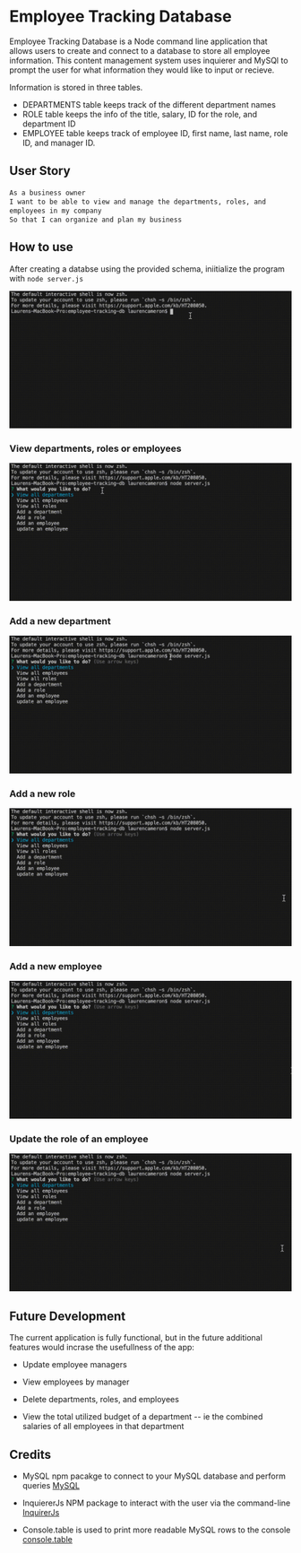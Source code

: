 # Employee Tracking Database 

Employee Tracking Database is a Node command line application that allows users to create and connect to a database to store all employee information. This content management system uses inquierer and MySQl to prompt the user for what information they would like to input or recieve. 

Information is stored in three tables. 
* DEPARTMENTS table keeps track of the different department names
* ROLE table keeps the info of the title, salary, ID for the role, and department ID
* EMPLOYEE table keeps track of employee ID, first name, last name, role ID, and manager ID.

## User Story 

```
As a business owner
I want to be able to view and manage the departments, roles, and employees in my company
So that I can organize and plan my business
```

## How to use

After creating a databse using the provided schema, iniitialize the program with `node server.js`

![Init](Demos/demo-init.gif)

### View departments, roles or employees  

![Init](Demos/demo-viewAll.gif)

### Add a new department 

![Init](Demos/demo-newDept.gif)

### Add a new role

![Init](Demos/demo-newRole.gif)

### Add a new employee

![Init](Demos/demo-newEmp.gif)

### Update the role of an employee 

![Init](Demos/demo-update.gif)


## Future Development 

The current application is fully functional, but in the future additional features would incrase the usefullness of the app:

  * Update employee managers

  * View employees by manager

  * Delete departments, roles, and employees

  * View the total utilized budget of a department -- ie the combined salaries of all employees in that department

## Credits 


* MySQL npm pacakge to connect to your MySQL database and perform queries
[MySQL](https://www.npmjs.com/package/mysql)

* InquiererJs NPM package to interact with the user via the command-line
[InquirerJs](https://www.npmjs.com/package/inquirer/v/0.2.3) 

* Console.table is used to print more readable MySQL rows to the console
[console.table](https://www.npmjs.com/package/console.table) 

